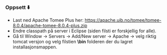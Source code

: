 ### Oppsett :arrow_down:
- Last ned Apache Tomee Plus her: https://apache.uib.no/tomee/tomee-8.0.4/apache-tomee-8.0.4-plus.zip
- Endre classpath på server i Eclipse (siden filsti er forskjellig for alle).
- Gå til Window -> Servers -> Add/New server -> Apache -> velg riktig tomcat versjon og velg filstien **\bin** folderen der du lagret installasjonsmappen.
